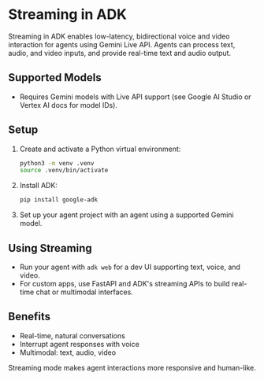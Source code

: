 # Streaming in ADK

Streaming in ADK enables low-latency, bidirectional voice and video interaction for agents using Gemini Live API. Agents can process text, audio, and video inputs, and provide real-time text and audio output.

## Supported Models
- Requires Gemini models with Live API support (see Google AI Studio or Vertex AI docs for model IDs).

## Setup
1. Create and activate a Python virtual environment:
   ```sh
   python3 -m venv .venv
   source .venv/bin/activate
   ```
2. Install ADK:
   ```sh
   pip install google-adk
   ```
3. Set up your agent project with an agent using a supported Gemini model.

## Using Streaming
- Run your agent with `adk web` for a dev UI supporting text, voice, and video.
- For custom apps, use FastAPI and ADK's streaming APIs to build real-time chat or multimodal interfaces.

## Benefits
- Real-time, natural conversations
- Interrupt agent responses with voice
- Multimodal: text, audio, video

Streaming mode makes agent interactions more responsive and human-like. 